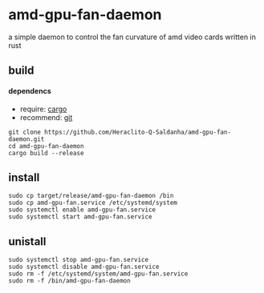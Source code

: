 
# amd-gpu-fan-daemon

a simple daemon to control the fan curvature of amd video cards written in rust

## build
#### dependencs
- require:
   [cargo](https://doc.rust-lang.org/cargo/getting-started/installation.html)
- recommend:
   [git](https://git-scm.com/download/)
```console
git clone https://github.com/Heraclito-Q-Saldanha/amd-gpu-fan-daemon.git
cd amd-gpu-fan-daemon
cargo build --release
```
## install
```console
sudo cp target/release/amd-gpu-fan-daemon /bin
sudo cp amd-gpu-fan.service /etc/systemd/system
sudo systemctl enable amd-gpu-fan.service
sudo systemctl start amd-gpu-fan.service
```

## unistall
```console
sudo systemctl stop amd-gpu-fan.service
sudo systemctl disable amd-gpu-fan.service
sudo rm -f /etc/systemd/system/amd-gpu-fan.service
sudo rm -f /bin/amd-gpu-fan-daemon
```
